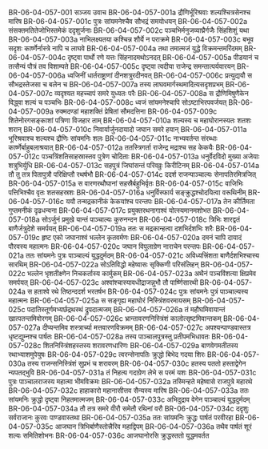 BR-06-04-057-001  सञ्जय उवाच
BR-06-04-057-001a द्रौणिर्भूरिश्रवाः शल्यश्चित्रसेनश्च मारिष
BR-06-04-057-001c पुत्रः सांयमनेश्चैव सौभद्रं समयोधयन्
BR-06-04-057-002a संसक्तमतितेजोभिस्तमेकं ददृशुर्जनाः
BR-06-04-057-002c पञ्चभिर्मनुजव्याघ्रैर्गजैः सिंहशिशुं यथा
BR-06-04-057-003a नाभिलक्ष्यतया कश्चिन्न शौर्ये न पराक्रमे
BR-06-04-057-003c बभूव सदृशः कार्ष्णेर्नास्त्रे नापि च लाघवे
BR-06-04-057-004a तथा तमात्मजं युद्धे विक्रमन्तमरिंदमम्
BR-06-04-057-004c दृष्ट्वा पार्थो रणे यत्तः सिंहनादमथोऽनदत्
BR-06-04-057-005a पीडयानं च तत्सैन्यं पौत्रं तव विशाम्पते
BR-06-04-057-005c दृष्ट्वा त्वदीया राजेन्द्र समन्तात्पर्यवारयन्
BR-06-04-057-006a ध्वजिनीं धार्तराष्ट्राणां दीनशत्रुरदीनवत्
BR-06-04-057-006c प्रत्युद्ययौ स सौभद्रस्तेजसा च बलेन च
BR-06-04-057-007a तस्य लाघवमार्गस्थमादित्यसदृशप्रभम्
BR-06-04-057-007c व्यदृश्यत महच्चापं समरे युध्यतः परैः
BR-06-04-057-008a स द्रौणिमिषुणैकेन विद्ध्वा शल्यं च पञ्चभिः
BR-06-04-057-008c ध्वजं सांयमनेश्चापि सोऽष्टाभिरपवर्जयत्
BR-06-04-057-009a रुक्मदण्डां महाशक्तिं प्रेषितां सौमदत्तिना
BR-06-04-057-009c शितेनोरगसङ्काशां पत्रिणा विजहार ताम्
BR-06-04-057-010a शल्यस्य च महाघोरानस्यतः शतशः शरान्
BR-06-04-057-010c निवार्यार्जुनदायादो जघान समरे हयान्
BR-06-04-057-011a भूरिश्रवाश्च शल्यश्च द्रौणिः सांयमनिः शलः
BR-06-04-057-011c नाभ्यवर्तन्त संरब्धाः कार्ष्णेर्बाहुबलाश्रयात्
BR-06-04-057-012a ततस्त्रिगर्ता राजेन्द्र मद्राश्च सह केकयैः
BR-06-04-057-012c पञ्चत्रिंशतिसाहस्रास्तव पुत्रेण चोदिताः
BR-06-04-057-013a धनुर्वेदविदो मुख्या अजेयाः शत्रुभिर्युधि
BR-06-04-057-013c सहपुत्रं जिघांसन्तं परिवव्रुः किरीटिनम्
BR-06-04-057-014a तौ तु तत्र पितापुत्रौ परिक्षिप्तौ रथर्षभौ
BR-06-04-057-014c ददर्श राजन्पाञ्चाल्यः सेनापतिरमित्रजित्
BR-06-04-057-015a स वारणरथौघानां सहस्रैर्बहुभिर्वृतः
BR-06-04-057-015c वाजिभिः पत्तिभिश्चैव वृतः शतसहस्रशः
BR-06-04-057-016a धनुर्विस्फार्य सङ्क्रुद्धश्चोदयित्वा वरूथिनीम्
BR-06-04-057-016c ययौ तन्मद्रकानीकं केकयांश्च परन्तपः
BR-06-04-057-017a तेन कीर्तिमता गुप्तमनीकं दृढधन्वना
BR-06-04-057-017c प्रयुक्तरथनागाश्वं योत्स्यमानमशोभत
BR-06-04-057-018a सोऽर्जुनं प्रमुखे यान्तं पाञ्चाल्यः कुरुनन्दन
BR-06-04-057-018c त्रिभिः शारद्वतं बाणैर्जत्रुदेशे समर्पयत्
BR-06-04-057-019a ततः स मद्रकान्हत्वा दशभिर्दशभिः शरैः
BR-06-04-057-019c हृष्ट एको जघानाश्वं भल्लेन कृतवर्मणः
BR-06-04-057-020a दमनं चापि दायादं पौरवस्य महात्मनः
BR-06-04-057-020c जघान विपुलाग्रेण नाराचेन परन्तपः
BR-06-04-057-021a ततः सांयमनेः पुत्रः पाञ्चाल्यं युद्धदुर्मदम्
BR-06-04-057-021c अविध्यत्त्रिंशता बाणैर्दशभिश्चास्य सारथिम्
BR-06-04-057-022a सोऽतिविद्धो महेष्वासः सृक्किणी परिसंलिहन्
BR-06-04-057-022c भल्लेन भृशतीक्ष्णेन निचकर्तास्य कार्मुकम्
BR-06-04-057-023a अथैनं पञ्चविंशत्या क्षिप्रमेव समर्पयत्
BR-06-04-057-023c अश्वांश्चास्यावधीद्राजन्नुभौ तौ पार्ष्णिसारथी
BR-06-04-057-024a स हताश्वे रथे तिष्ठन्ददर्श भरतर्षभ
BR-06-04-057-024c पुत्रः सांयमनेः पुत्रं पाञ्चाल्यस्य महात्मनः
BR-06-04-057-025a स सङ्गृह्य महाघोरं निस्त्रिंशवरमायसम्
BR-06-04-057-025c पदातिस्तूर्णमभ्यर्छद्रथस्थं द्रुपदात्मजम्
BR-06-04-057-026a तं महौघमिवायान्तं खात्पतन्तमिवोरगम्
BR-06-04-057-026c भ्रान्तावरणनिस्त्रिंशं कालोत्सृष्टमिवान्तकम्
BR-06-04-057-027a दीप्यन्तमिव शस्त्रार्च्या मत्तवारणविक्रमम्
BR-06-04-057-027c अपश्यन्पाण्डवास्तत्र धृष्टद्युम्नश्च पार्षतः
BR-06-04-057-028a तस्य पाञ्चालपुत्रस्तु प्रतीपमभिधावतः
BR-06-04-057-028c शितनिस्त्रिंशहस्तस्य शरावरणधारिणः
BR-06-04-057-029a बाणवेगमतीतस्य रथाभ्याशमुपेयुषः
BR-06-04-057-029c त्वरन्सेनापतिः क्रुद्धो बिभेद गदया शिरः
BR-06-04-057-030a तस्य राजन्सनिस्त्रिंशं सुप्रभं च शरावरम्
BR-06-04-057-030c हतस्य पततो हस्ताद्वेगेन न्यपतद्भुवि
BR-06-04-057-031a तं निहत्य गदाग्रेण लेभे स परमं यशः
BR-06-04-057-031c पुत्रः पाञ्चालराजस्य महात्मा भीमविक्रमः
BR-06-04-057-032a तस्मिन्हते महेष्वासे राजपुत्रे महारथे
BR-06-04-057-032c हाहाकारो महानासीत्तव सैन्यस्य मारिष
BR-06-04-057-033a ततः सांयमनिः क्रुद्धो दृष्ट्वा निहतमात्मजम्
BR-06-04-057-033c अभिदुद्राव वेगेन पाञ्चाल्यं युद्धदुर्मदम्
BR-06-04-057-034a तौ तत्र समरे वीरौ समेतौ रथिनां वरौ
BR-06-04-057-034c ददृशुः सर्वराजानः कुरवः पाण्डवास्तथा
BR-06-04-057-035a ततः सांयमनिः क्रुद्धः पार्षतं परवीरहा
BR-06-04-057-035c आजघान त्रिभिर्बाणैस्तोत्त्रैरिव महाद्विपम्
BR-06-04-057-036a तथैव पार्षतं शूरं शल्यः समितिशोभनः
BR-06-04-057-036c आजघानोरसि क्रुद्धस्ततो युद्धमवर्तत

